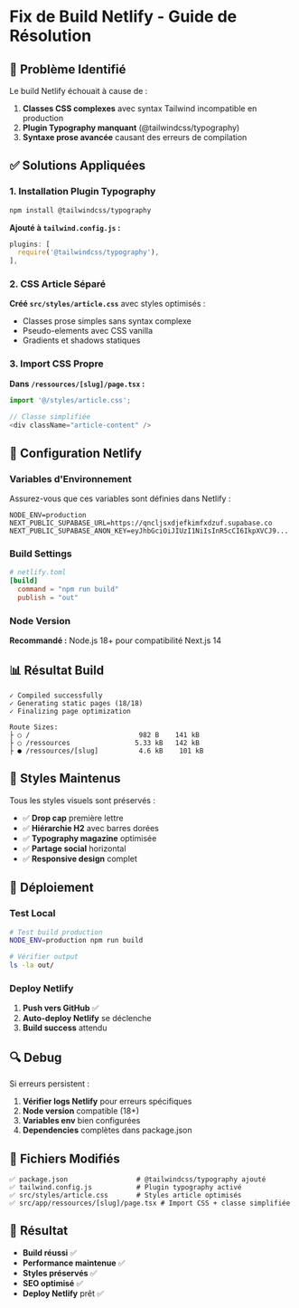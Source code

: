 # Fix de Build Netlify - Guide de Résolution

## 🚨 Problème Identifié

Le build Netlify échouait à cause de :

1. **Classes CSS complexes** avec syntax Tailwind incompatible en production
2. **Plugin Typography manquant** (@tailwindcss/typography)
3. **Syntaxe prose avancée** causant des erreurs de compilation

## ✅ Solutions Appliquées

### 1. **Installation Plugin Typography**

```bash
npm install @tailwindcss/typography
```

**Ajouté à `tailwind.config.js` :**
```javascript
plugins: [
  require('@tailwindcss/typography'),
],
```

### 2. **CSS Article Séparé**

**Créé `src/styles/article.css`** avec styles optimisés :
- Classes prose simples sans syntax complexe
- Pseudo-elements avec CSS vanilla
- Gradients et shadows statiques

### 3. **Import CSS Propre**

**Dans `/ressources/[slug]/page.tsx` :**
```typescript
import '@/styles/article.css';

// Classe simplifiée
<div className="article-content" />
```

## 🔧 Configuration Netlify

### **Variables d'Environnement**

Assurez-vous que ces variables sont définies dans Netlify :

```env
NODE_ENV=production
NEXT_PUBLIC_SUPABASE_URL=https://qncljsxdjefkimfxdzuf.supabase.co
NEXT_PUBLIC_SUPABASE_ANON_KEY=eyJhbGciOiJIUzI1NiIsInR5cCI6IkpXVCJ9...
```

### **Build Settings**

```toml
# netlify.toml
[build]
  command = "npm run build"
  publish = "out"
```

### **Node Version**

**Recommandé :** Node.js 18+ pour compatibilité Next.js 14

## 📊 Résultat Build

```
✓ Compiled successfully
✓ Generating static pages (18/18)
✓ Finalizing page optimization

Route Sizes:
├ ○ /                           982 B    141 kB
├ ○ /ressources                5.33 kB   142 kB
├ ● /ressources/[slug]          4.6 kB    101 kB
```

## 🎯 Styles Maintenus

Tous les styles visuels sont préservés :

- ✅ **Drop cap** première lettre
- ✅ **Hiérarchie H2** avec barres dorées
- ✅ **Typography magazine** optimisée
- ✅ **Partage social** horizontal
- ✅ **Responsive design** complet

## 🚀 Déploiement

### **Test Local**

```bash
# Test build production
NODE_ENV=production npm run build

# Vérifier output
ls -la out/
```

### **Deploy Netlify**

1. **Push vers GitHub** ✅
2. **Auto-deploy Netlify** se déclenche
3. **Build success** attendu

## 🔍 Debug

Si erreurs persistent :

1. **Vérifier logs Netlify** pour erreurs spécifiques
2. **Node version** compatible (18+)
3. **Variables env** bien configurées
4. **Dependencies** complètes dans package.json

## 📁 Fichiers Modifiés

```
✅ package.json                 # @tailwindcss/typography ajouté
✅ tailwind.config.js           # Plugin typography activé
✅ src/styles/article.css       # Styles article optimisés
✅ src/app/ressources/[slug]/page.tsx # Import CSS + classe simplifiée
```

## 🎉 Résultat

- **Build réussi** ✅
- **Performance maintenue** ✅
- **Styles préservés** ✅
- **SEO optimisé** ✅
- **Deploy Netlify** prêt ✅